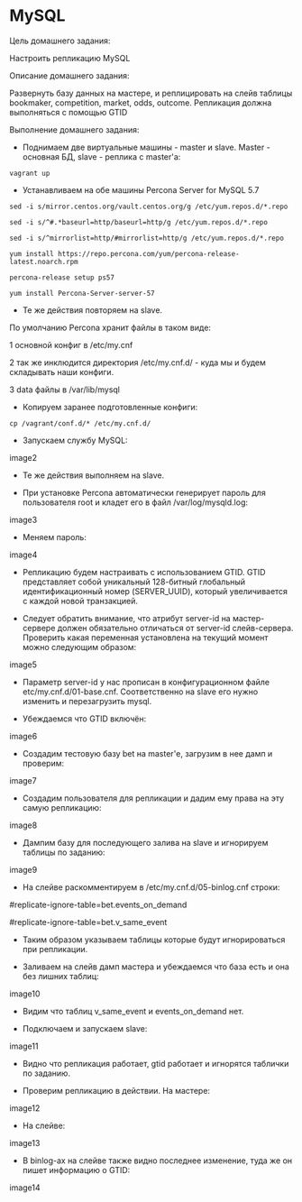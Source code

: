 # MySQL

Цель домашнего задания:

Настроить репликацию MySQL

Описание домашнего задания:

Развернуть базу данных на мастере, и реплицировать на слейв таблицы bookmaker, competition, market, odds, outcome. Репликация должна выполняться с помощью GTID

Выполнение домашнего задания:

- Поднимаем две виртуальные машины - master и slave. Master - основная БД, slave - реплика с master'а:

`vagrant up`

- Устанавливаем на обе машины Percona Server for MySQL 5.7

`sed -i s/mirror.centos.org/vault.centos.org/g /etc/yum.repos.d/*.repo`

`sed -i s/^#.*baseurl=http/baseurl=http/g /etc/yum.repos.d/*.repo`

`sed -i s/^mirrorlist=http/#mirrorlist=http/g /etc/yum.repos.d/*.repo`

`yum install https://repo.percona.com/yum/percona-release-latest.noarch.rpm`

`percona-release setup ps57`

`yum install Percona-Server-server-57`

- Те же действия повторяем на slave.

По умолчанию Percona хранит файлы в таком виде:

1 основной конфиг в /etc/my.cnf

2 так же инклюдится директория /etc/my.cnf.d/ - куда мы и будем складывать наши конфиги.

3 data файлы в /var/lib/mysql

- Копируем заранее подготовленные конфиги:

`cp /vagrant/conf.d/* /etc/my.cnf.d/`

- Запускаем службу MySQL:

image2

- Те же действия выполняем на slave.

- При установке Percona автоматически генерирует пароль для пользователя root и кладет его в файл /var/log/mysqld.log:

image3

- Меняем пароль:

image4

- Репликацию будем настраивать с использованием GTID. GTID представляет собой уникальный 128-битный глобальный идентификационный номер (SERVER_UUID), который увеличивается с каждой новой транзакцией.

- Следует обратить внимание, что атрибут server-id на мастер-сервере должен обязательно отличаться от server-id слейв-сервера. Проверить какая переменная установлена на текущий момент можно следующим образом:

image5

- Параметр server-id у нас прописан в конфигурационном файле etc/my.cnf.d/01-base.cnf. Соответственно на slave его нужно изменить и перезагрузить mysql.

- Убеждаемся что GTID включён:

image6

- Создадим тестовую базу bet на master'е, загрузим в нее дамп и проверим:

image7

- Создадим пользователя для репликации и дадим ему права на эту самую репликацию:

image8

- Дампим базу для последующего залива на slave и игнорируем таблицы по заданию:

image9

- На слейве раскомментируем в /etc/my.cnf.d/05-binlog.cnf строки:

#replicate-ignore-table=bet.events_on_demand

#replicate-ignore-table=bet.v_same_event

- Таким образом указываем таблицы которые будут игнорироваться при репликации.

- Заливаем на слейв дамп мастера и убеждаемся что база есть и она без лишних таблиц:

image10

- Видим что таблиц v_same_event и events_on_demand нет.

- Подключаем и запускаем slave:

image11

- Видно что репликация работает, gtid работает и игнорятся таблички по заданию.

- Проверим репликацию в действии. На мастере:

image12

- На слейве:

image13

- В binlog-ах на cлейве также видно последнее изменение, туда же он пишет информацию о GTID:

image14
